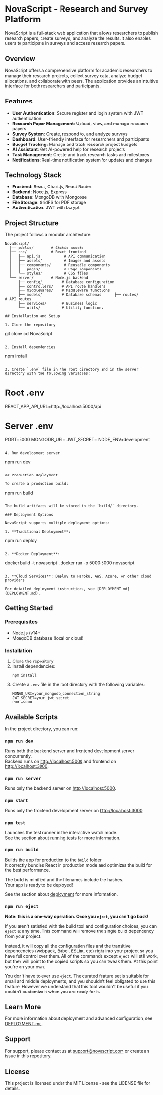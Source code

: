 # NovaScript - Research and Survey Platform

NovaScript is a full-stack web application that allows researchers to publish research papers, create surveys, and analyze the results. It also enables users to participate in surveys and access research papers.

## Overview

NovaScript offers a comprehensive platform for academic researchers to manage their research projects, collect survey data, analyze budget allocations, and collaborate with peers. The application provides an intuitive interface for both researchers and participants.

## Features

- **User Authentication**: Secure register and login system with JWT authentication
- **Research Paper Management**: Upload, view, and manage research papers
- **Survey System**: Create, respond to, and analyze surveys
- **Dashboard**: User-friendly interface for researchers and participants
- **Budget Tracking**: Manage and track research project budgets
- **AI Assistant**: Get AI-powered help for research projects
- **Task Management**: Create and track research tasks and milestones
- **Notifications**: Real-time notification system for updates and changes

## Technology Stack

- **Frontend**: React, Chart.js, React Router
- **Backend**: Node.js, Express
- **Database**: MongoDB with Mongoose
- **File Storage**: GridFS for PDF storage
- **Authentication**: JWT with bcrypt

## Project Structure

The project follows a modular architecture:

```
NovaScript/
  ├── public/        # Static assets
  ├── src/           # React frontend
  │   ├── api.js           # API communication
  │   ├── assets/          # Images and assets
  │   ├── components/      # Reusable components
  │   ├── pages/           # Page components
  │   └── styles/          # CSS files
  └── server/        # Node.js backend
      ├── config/         # Database configuration
      ├── controllers/    # API route handlers
      ├── middlewares/    # Middleware functions
      ├── models/         # Database schemas      ├── routes/         # API routes
      ├── services/       # Business logic
      └── utils/          # Utility functions
      
## Installation and Setup

1. Clone the repository
   ```
   git clone <repository-url>
   cd NovaScript
   ```

2. Install dependencies
   ```
   npm install
   ```

3. Create `.env` file in the root directory and in the server directory with the following variables:
   ```
   # Root .env
   REACT_APP_API_URL=http://localhost:5000/api

   # Server .env
   PORT=5000
   MONGODB_URI=<your-mongodb-connection-string>
   JWT_SECRET=<your-jwt-secret-key>
   NODE_ENV=development
   ```

4. Run development server
   ```
   npm run dev
   ```

## Production Deployment

To create a production build:

```
npm run build
```

The build artifacts will be stored in the `build/` directory.

### Deployment Options

NovaScript supports multiple deployment options:

1. **Traditional Deployment**:
   ```
   npm run deploy
   ```
   
2. **Docker Deployment**:
   ```
   docker build -t novascript .
   docker run -p 5000:5000 novascript
   ```
   
3. **Cloud Services**: Deploy to Heroku, AWS, Azure, or other cloud providers

For detailed deployment instructions, see [DEPLOYMENT.md](DEPLOYMENT.md).
```

## Getting Started

### Prerequisites

- Node.js (v14+)
- MongoDB database (local or cloud)

### Installation

1. Clone the repository
2. Install dependencies:
   ```bash
   npm install
   ```
3. Create a `.env` file in the root directory with the following variables:
   ```
   MONGO_URI=your_mongodb_connection_string
   JWT_SECRET=your_jwt_secret
   PORT=5000
   ```

## Available Scripts

In the project directory, you can run:

### `npm run dev`

Runs both the backend server and frontend development server concurrently.\
Backend runs on [http://localhost:5000](http://localhost:5000) and frontend on [http://localhost:3000](http://localhost:3000).

### `npm run server`

Runs only the backend server on [http://localhost:5000](http://localhost:5000).

### `npm start`

Runs only the frontend development server on [http://localhost:3000](http://localhost:3000).

### `npm test`

Launches the test runner in the interactive watch mode.\
See the section about [running tests](https://facebook.github.io/create-react-app/docs/running-tests) for more information.

### `npm run build`

Builds the app for production to the `build` folder.\
It correctly bundles React in production mode and optimizes the build for the best performance.

The build is minified and the filenames include the hashes.\
Your app is ready to be deployed!

See the section about [deployment](https://facebook.github.io/create-react-app/docs/deployment) for more information.

### `npm run eject`

**Note: this is a one-way operation. Once you `eject`, you can't go back!**

If you aren't satisfied with the build tool and configuration choices, you can `eject` at any time. This command will remove the single build dependency from your project.

Instead, it will copy all the configuration files and the transitive dependencies (webpack, Babel, ESLint, etc) right into your project so you have full control over them. All of the commands except `eject` will still work, but they will point to the copied scripts so you can tweak them. At this point you're on your own.

You don't have to ever use `eject`. The curated feature set is suitable for small and middle deployments, and you shouldn't feel obligated to use this feature. However we understand that this tool wouldn't be useful if you couldn't customize it when you are ready for it.

## Learn More

For more information about deployment and advanced configuration, see [DEPLOYMENT.md](DEPLOYMENT.md).

## Support

For support, please contact us at support@novascript.com or create an issue in this repository.

## License

This project is licensed under the MIT License - see the LICENSE file for details.
